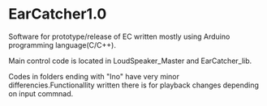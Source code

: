 # EarCatcher1.0
Software for prototype/release of EC written mostly using Arduino programming language(C/C++).

Main control code is located in LoudSpeaker_Master and EarCatcher_lib.

Codes in folders ending with "Ino" have very minor differencies.Functionallity written there is for playback changes depending on input commnad.
